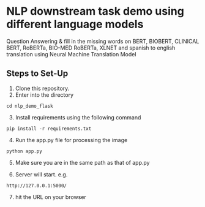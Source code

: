 # NLP downstream task demo using different language models

 Question Answering & fill in the missing words on BERT, BIOBERT, CLINICAL BERT, RoBERTa, BIO-MED RoBERTa, XLNET and spanish to english translation using Neural Machine Translation Model


## Steps to Set-Up

 1. Clone this repository.
 2. Enter into the directory

 ```
 cd nlp_demo_flask
 ```
 3. Install requirements using the following command
 ```
 pip install -r requirements.txt
 ```
 4. Run the app.py file for processing the image 
 ```
 python app.py
 ```
 5. Make sure you are in the same path as that of app.py

 6. Server will start. e.g.
 ```
 http://127.0.0.1:5000/
 ```
 7. hit the URL on your browser
 




